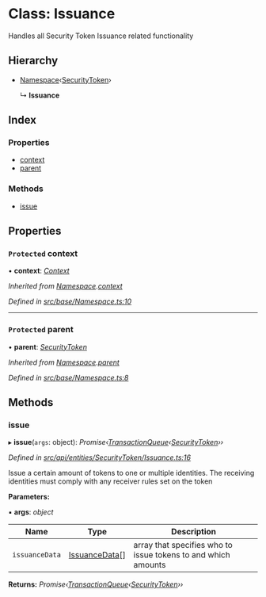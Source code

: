 # Class: Issuance

Handles all Security Token Issuance related functionality

## Hierarchy

* [Namespace](base.namespace.md)‹[SecurityToken](api_entities_securitytoken.securitytoken.md)›

  ↳ **Issuance**

## Index

### Properties

* [context](api_entities_securitytoken.issuance.md#protected-context)
* [parent](api_entities_securitytoken.issuance.md#protected-parent)

### Methods

* [issue](api_entities_securitytoken.issuance.md#issue)

## Properties

### `Protected` context

• **context**: *[Context](context.context-1.md)*

*Inherited from [Namespace](base.namespace.md).[context](base.namespace.md#protected-context)*

*Defined in [src/base/Namespace.ts:10](https://github.com/PolymathNetwork/polymesh-sdk/blob/d7c2770/src/base/Namespace.ts#L10)*

___

### `Protected` parent

• **parent**: *[SecurityToken](api_entities_securitytoken.securitytoken.md)*

*Inherited from [Namespace](base.namespace.md).[parent](base.namespace.md#protected-parent)*

*Defined in [src/base/Namespace.ts:8](https://github.com/PolymathNetwork/polymesh-sdk/blob/d7c2770/src/base/Namespace.ts#L8)*

## Methods

###  issue

▸ **issue**(`args`: object): *Promise‹[TransactionQueue](base.transactionqueue.md)‹[SecurityToken](api_entities_securitytoken.securitytoken.md)››*

*Defined in [src/api/entities/SecurityToken/Issuance.ts:16](https://github.com/PolymathNetwork/polymesh-sdk/blob/d7c2770/src/api/entities/SecurityToken/Issuance.ts#L16)*

Issue a certain amount of tokens to one or multiple identities. The receiving identities must comply with any receiver rules set on the token

**Parameters:**

▪ **args**: *object*

Name | Type | Description |
------ | ------ | ------ |
`issuanceData` | [IssuanceData](../interfaces/types.issuancedata.md)[] | array that specifies who to issue tokens to and which amounts  |

**Returns:** *Promise‹[TransactionQueue](base.transactionqueue.md)‹[SecurityToken](api_entities_securitytoken.securitytoken.md)››*

